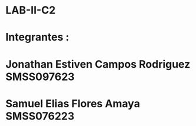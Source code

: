 # LAB-II-C2
# Integrantes : 
# Jonathan Estiven Campos Rodriguez SMSS097623
# Samuel Elias Flores Amaya SMSS076223
